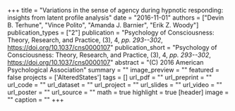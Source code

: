+++
title = "Variations in the sense of agency during hypnotic responding:  insights from latent profile analysis"
date = "2016-11-01"
authors = ["Devin B. Terhune", "Vince Polito", "Amanda J. Barnier", "Erik Z. Woody"]
publication_types = ["2"]
publication = "Psychology of Consciousness: Theory, Research, and Practice, (3), 4, _pp. 293--302_, https://doi.org/10.1037/cns0000107"
publication_short = "Psychology of Consciousness: Theory, Research, and Practice, (3), 4, _pp. 293--302_, https://doi.org/10.1037/cns0000107"
abstract = "(C) 2016 American Psychological Association"
summary = ""
image_preview = ""
featured = false
projects = ['AlteredStates']
tags = []
url_pdf = ""
url_preprint = ""
url_code = ""
url_dataset = ""
url_project = ""
url_slides = ""
url_video = ""
url_poster = ""
url_source = ""
math = true
highlight = true
[header]
image = ""
caption = ""
+++
